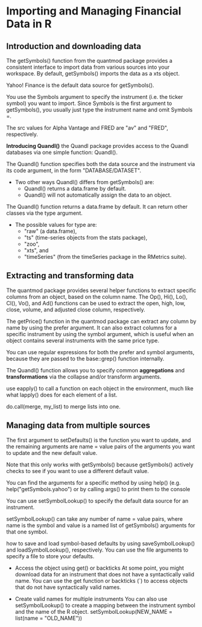 # Importing and Managing Financial Data in R

## Introduction and downloading data
The getSymbols() function from the quantmod package provides a consistent interface to import data from various sources into your workspace. By default, getSymbols() imports the data as a xts object.

Yahoo! Finance is the default data source for getSymbols().

You use the Symbols argument to specify the instrument (i.e. the ticker symbol) you want to import. Since Symbols is the first argument to getSymbols(), you usually just type the instrument name and omit Symbols =.

The src values for Alpha Vantage and FRED are "av" and "FRED", respectively.

**Introducing Quandl()**
the Quandl package provides access to the Quandl databases via one simple function: Quandl().

The Quandl() function specifies both the data source and the instrument via its code argument, in the form "DATABASE/DATASET".

- Two other ways Quandl() differs from getSymbols() are:
  - Quandl() returns a data.frame by default.
  - Quandl() will not automatically assign the data to an object.

The Quandl() function returns a data.frame by default. It can return other classes via the type argument.

- The possible values for type are:
  - "raw" (a data.frame),
  - "ts" (time-series objects from the stats package),
  - "zoo",
  - "xts", and
  - "timeSeries" (from the timeSeries package in the RMetrics suite).

## Extracting and transforming data

The quantmod package provides several helper functions to extract specific columns from an object, based on the column name. The Op(), Hi(), Lo(), Cl(), Vo(), and Ad() functions can be used to extract the open, high, low, close, volume, and adjusted close column, respectively.

The getPrice() function in the quantmod package can extract any column by name by using the prefer argument. It can also extract columns for a specific instrument by using the symbol argument, which is useful when an object contains several instruments with the same price type.

You can use regular expressions for both the prefer and symbol arguments, because they are passed to the base::grep() function internally.

The Quandl() function allows you to specify common **aggregations** and **transformations** via the collapse and/or transform arguments.

use eapply() to call a function on each object in the environment, much like what lapply() does for each element of a list.

do.call(merge, my_list) to merge lists into one.

## Managing data from multiple sources

The first argument to setDefaults() is the function you want to update, and the remaining arguments are name = value pairs of the arguments you want to update and the new default value.

Note that this only works with getSymbols() because getSymbols() actively checks to see if you want to use a different default value.

You can find the arguments for a specific method by using help() (e.g. help("getSymbols.yahoo") or by calling args() to print them to the console

You can use setSymbolLookup() to specify the default data source for an instrument. 

setSymbolLookup() can take any number of name = value pairs, where name is the symbol and value is a named list of getSymbols() arguments for that one symbol.

how to save and load symbol-based defaults by using saveSymbolLookup() and loadSymbolLookup(), respectively. You can use the file arguments to specify a file to store your defaults.

- Access the object using get() or backticks
  At some point, you might download data for an instrument that does not have a syntactically valid name. 
  You can use the get function or backticks (`) to access objects that do not have syntactically valid names.

- Create valid names for multiple instruments
  You can also use setSymbolLookup() to create a mapping between the instrument symbol and the name of the R object.
  setSymbolLookup(NEW_NAME = list(name = "OLD_NAME"))